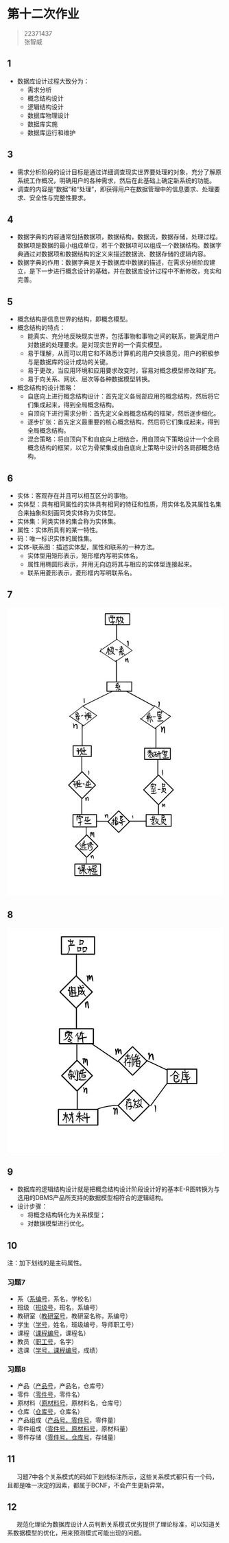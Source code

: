 # 第十二次作业
> 22371437<br>张智威

## 1
* 数据库设计过程大致分为：
  * 需求分析
  * 概念结构设计
  * 逻辑结构设计
  * 数据库物理设计
  * 数据库实施
  * 数据库运行和维护

## 3
* 需求分析阶段的设计目标是通过详细调查现实世界要处理的对象，充分了解原系统工作概况，明确用户的各种需求，然后在此基础上确定新系统的功能。
* 调查的内容是“数据”和“处理”，即获得用户在数据管理中的信息要求、处理要求、安全性与完整性要求。

## 4
* 数据字典的内容通常包括数据项，数据结构，数据流，数据存储，处理过程。数据项是数据的最小组成单位，若干个数据项可以组成一个数据结构。数据字典通过对数据项和数据结构的定义来描述数据流、数据存储的逻辑内容。
* 数据字典的作用：数据字典是关于数据库中数据的描述，在需求分析阶段建立，是下一步进行概念设计的基础，并在数据库设计过程中不断修改，充实和完善。

## 5
* 概念结构是信息世界的结构，即概念模型。
* 概念结构的特点：
  * 能真实、充分地反映现实世界，包括事物和事物之间的联系，能满足用户对数据的处理要求。是对现实世界的一个真实模型。
  * 易于理解，从而可以用它和不熟悉计算机的用户交换意见，用户的积极参与是数据库的设计成功的关键。
  * 易于更改，当应用环境和应用要求改变时，容易对概念模型修改和扩充。
  * 易于向关系、网状、层次等各种数据模型转换。
* 概念结构的设计策略：
  * 自底向上进行概念结构设计：首先定义各局部应用的概念结构，然后将它们集成起来，得到全局概念结构。
  * 自顶向下进行需求分析：首先定义全局概念结构的框架，然后逐步细化。
  * 逐步扩张：首先定义最重要的核心概念结构，然后将它们集成起来，得到全局概念结构。
  * 混合策略：将自顶向下和自底向上相结合，用自顶向下策略设计一个全局概念结构的框架，以它为骨架集成由自底向上策略中设计的各局部概念结构。

## 6
* 实体：客观存在并且可以相互区分的事物。
* 实体型：具有相同属性的实体具有相同的特征和性质，用实体名及其属性名集合来抽象和刻画同类实体称为实体型。
* 实体集：同类实体的集合称为实体集。
* 属性：实体所具有的某一特性。
* 码：唯一标识实体的属性集。
* 实体-联系图：描述实体型，属性和联系的一种方法。
  * 实体型用矩形表示，矩形框内写明实体名。
  * 属性用椭圆形表示，并用无向边将其与相应的实体型连接起来。
  * 联系用菱形表示，菱形框内写明联系名。

## 7
<div align=center><img src="./image-7.jpg"></div>

## 8
<div align=center><img src="./image-8.jpg"></div>

## 9
* 数据库的逻辑结构设计就是把概念结构设计阶段设计好的基本E-R图转换为与选用的DBMS产品所支持的数据模型相符合的逻辑结构。
* 设计步骤：
  * 将概念结构转化为关系模型；
  * 对数据模型进行优化。

## 10
注：加下划线的是主码属性。
### 习题7
* 系（<u>系编号</u>，系名，学校名）
* 班级（<u>班级号</u>，班名，系编号）
* 教研室（<u>教研室号</u>，教研室名称，系编号）
* 学生（<u>学号</u>，姓名，班级编号，导师职工号）
* 课程（<u>课程编号</u>，课程名）
* 教员（<u>职工号</u>，名字）
* 选课（<u>学号，课程编号</u>，成绩）

### 习题8
* 产品（<u>产品号</u>，产品名，仓库号）
* 零件（<u>零件号</u>，零件名）
* 原材料（<u>原材料号</u>，原材料名，仓库号）
* 仓库（<u>仓库号</u>，仓库名）
* 产品组成（<u>产品号，零件号</u>，零件量）
* 零件组成（<u>零件号，原材料号</u>，原材料量）
* 零件存储（<u>零件号，仓库号</u>，存储量）

## 11
&ensp; &ensp; 习题7中各个关系模式的码如下划线标注所示，这些关系模式都只有一个码，且都是唯一决定的因素，都属于BCNF，不会产生更新异常。

## 12
&ensp; &ensp; 规范化理论为数据库设计人员判断关系模式优劣提供了理论标准，可以知道关系数据模型的优化，用来预测模式可能出现的问题。